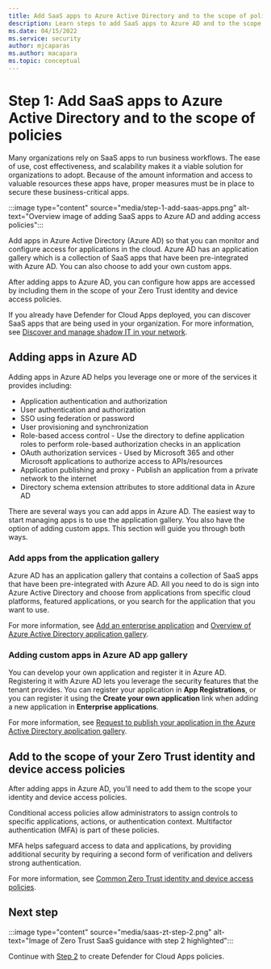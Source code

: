 ```yaml
---
title: Add SaaS apps to Azure Active Directory and to the scope of policies 
description: Learn steps to add SaaS apps to Azure AD and to the scope of identity and device policies
ms.date: 04/15/2022
ms.service: security
author: mjcaparas
ms.author: macapara
ms.topic: conceptual
---
```


# Step 1: Add SaaS apps to Azure Active Directory and to the scope of policies 

Many organizations rely on SaaS apps to run business workflows. The ease of use, cost effectiveness, and scalability makes it a viable solution for organizations to adopt. Because of the amount information and access to valuable resources these apps have, proper measures must be in place to secure these business-critical apps.

:::image type="content" source="media/step-1-add-saas-apps.png" alt-text="Overview image of adding SaaS apps to Azure AD and adding access policies":::

Add apps in Azure Active Directory (Azure AD) so that you can monitor and configure access for applications in the cloud. Azure AD has an application gallery which is a collection of SaaS apps that have been pre-integrated with Azure AD. You can also choose to add your own custom apps. 


After adding apps to Azure AD, you can configure how apps are accessed by including them in the scope of your Zero Trust identity and device access policies. 

If you already have Defender for Cloud Apps deployed, you can discover SaaS apps that are being used in your organization. For more information, see [Discover and manage shadow IT in your network](/defender-cloud-apps/tutorial-shadow-it).


## Adding apps in Azure AD

Adding apps in Azure AD helps you leverage one or more of the services it provides including:

* Application authentication and authorization
* User authentication and authorization
* SSO using federation or password
* User provisioning and synchronization
* Role-based access control - Use the directory to define application roles to perform role-based authorization checks in an application
* OAuth authorization services - Used by Microsoft 365 and other Microsoft applications to authorize access to APIs/resources
* Application publishing and proxy - Publish an application from a private network to the internet
* Directory schema extension attributes to store additional data in Azure AD 


There are several ways you can add apps in Azure AD. The easiest way to start managing apps is to use the application gallery. You also have the option of adding custom apps. This section will guide you through both ways. 


### Add apps from the application gallery

Azure AD has an application gallery that contains a collection of SaaS apps that have been pre-integrated with Azure AD. All you need to do is sign into Azure Active Directory and choose from applications from specific cloud platforms, featured applications, or you search for the application that you want to use.


For more information, see [Add an enterprise application](/azure/active-directory/manage-apps/add-application-portal#add-an-enterprise-application) and [Overview of Azure Active Directory application gallery](/azure/active-directory/manage-apps/overview-application-gallery).


### Adding custom apps in Azure AD app gallery
You can develop your own application and register it in Azure AD. Registering it with Azure AD lets you leverage the security features that the tenant provides. You can register your application in **App Registrations**, or you can register it using the **Create your own application** link when adding a new application in **Enterprise applications**.


For more information, see  [Request to publish your application in the Azure Active Directory application gallery](/azure/active-directory/manage-apps/v2-howto-app-gallery-listing).



## Add to the scope of your Zero Trust identity and device access policies
After adding apps in Azure AD, you'll need to add them to the scope your identity and device access policies. 

Conditional access policies allow administrators to assign controls to specific applications, actions, or authentication context. Multifactor authentication (MFA) is part of these policies. 

MFA helps safeguard access to data and applications, by providing additional security by requiring a second form of verification and delivers strong authentication. 


For more information, see [Common Zero Trust identity and device access policies](/security/office-365-security/identity-access-policies).


## Next step

:::image type="content" source="media/saas-zt-step-2.png" alt-text="Image of Zero Trust SaaS guidance with step 2 highlighted":::

Continue with [Step 2](create-policies.md) to create Defender for Cloud Apps policies.